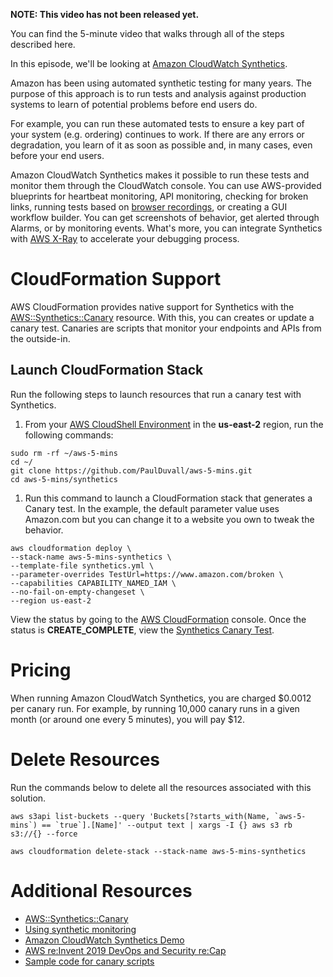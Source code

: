**NOTE: This video has not been released yet.**

You can find the 5-minute video that walks through all of the steps described here. 

In this episode, we'll be looking at [Amazon CloudWatch Synthetics](https://docs.aws.amazon.com/AmazonCloudWatch/latest/monitoring/CloudWatch_Synthetics_Canaries.html).

Amazon has been using automated synthetic testing for many years. The purpose of this approach is to run tests and analysis against production systems to learn of potential problems before end users do.

For example, you can run these automated tests to ensure a key part of your system (e.g. ordering) continues to work. If there are any errors or degradation, you learn of it as soon as possible and, in many cases, even before your end users.

Amazon CloudWatch Synthetics makes it possible to run these tests and monitor them through the CloudWatch console. You can use AWS-provided blueprints for heartbeat monitoring, API monitoring, checking for broken links, running tests based on [browser recordings](https://docs.aws.amazon.com/AmazonCloudWatch/latest/monitoring/CloudWatch_Synthetics_Canaries_Recorder.html), or creating a GUI workflow builder. You can get screenshots of behavior, get alerted through Alarms, or by monitoring events. What's more, you can integrate Synthetics with [AWS X-Ray](https://aws.amazon.com/xray/) to accelerate your debugging process.



# CloudFormation Support

AWS CloudFormation provides native support for Synthetics with the [AWS::Synthetics::Canary](https://docs.aws.amazon.com/AWSCloudFormation/latest/UserGuide/aws-resource-synthetics-canary.html) resource. With this, you can creates or update a canary test. Canaries are scripts that monitor your endpoints and APIs from the outside-in. 

## Launch CloudFormation Stack

Run the following steps to launch resources that run a canary test with Synthetics.

1. From your [AWS CloudShell Environment](https://us-east-2.console.aws.amazon.com/cloudshell/home?region=us-east-2#) in the **us-east-2** region, run the following commands: 
```
sudo rm -rf ~/aws-5-mins
cd ~/
git clone https://github.com/PaulDuvall/aws-5-mins.git
cd aws-5-mins/synthetics
```

1. Run this command to launch a CloudFormation stack that generates a Canary test. In the example, the default parameter value uses Amazon.com but you can change it to a website you own to tweak the behavior.  

```
aws cloudformation deploy \
--stack-name aws-5-mins-synthetics \
--template-file synthetics.yml \
--parameter-overrides TestUrl=https://www.amazon.com/broken \
--capabilities CAPABILITY_NAMED_IAM \
--no-fail-on-empty-changeset \
--region us-east-2
```

View the status by going to the [AWS CloudFormation](https://console.aws.amazon.com/cloudformation/home?region=us-east-2#) console. Once the status is **CREATE_COMPLETE**, view the [Synthetics Canary Test](https://us-east-2.console.aws.amazon.com/cloudwatch/home?region=us-east-2#synthetics:canary/detail/aws-5-mins-canary).

# Pricing
When running Amazon CloudWatch Synthetics, you are charged $0.0012 per canary run. For example, by running 10,000 canary runs in a given month (or around one every 5 minutes), you will pay $12.

# Delete Resources

Run the commands below to delete all the resources associated with this solution. 

```
aws s3api list-buckets --query 'Buckets[?starts_with(Name, `aws-5-mins`) == `true`].[Name]' --output text | xargs -I {} aws s3 rb s3://{} --force

aws cloudformation delete-stack --stack-name aws-5-mins-synthetics
```

# Additional Resources

* [AWS::Synthetics::Canary](https://docs.aws.amazon.com/AWSCloudFormation/latest/UserGuide/aws-resource-synthetics-canary.html)
* [Using synthetic monitoring](https://docs.aws.amazon.com/AmazonCloudWatch/latest/monitoring/CloudWatch_Synthetics_Canaries.html)
* [Amazon CloudWatch Synthetics Demo](https://www.youtube.com/watch?v=hF3NM9j-u7I)
* [AWS re:Invent 2019 DevOps and Security re:Cap](https://stelligent.com/2019/12/17/aws-reinvent-2019-devops-and-security-recap/)
* [Sample code for canary scripts](https://docs.aws.amazon.com/AmazonCloudWatch/latest/monitoring/CloudWatch_Synthetics_Canaries_Samples.html)